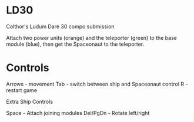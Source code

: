 LD30
====

Colthor's Ludum Dare 30 compo submission

Attach two power units (orange) and the teleporter (green) to the base module (blue),
then get the Spaceonaut to the teleporter.

Controls
========

Arrows   - movement
Tab      - switch between ship and Spaceonaut control
R        - restart game

Extra Ship Controls

Space    - Attach joining modules
Del/PgDn - Rotate left/right
